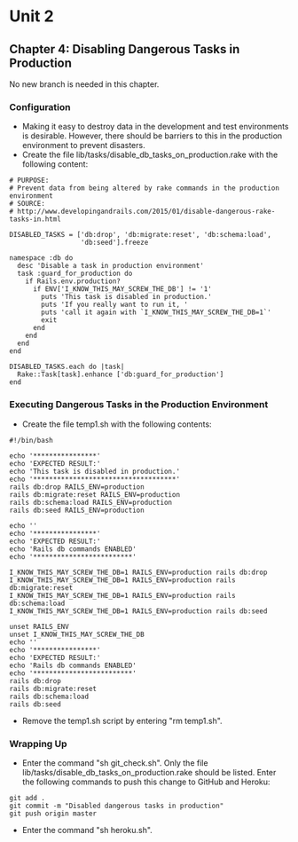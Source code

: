 # Unit 2
## Chapter 4: Disabling Dangerous Tasks in Production
No new branch is needed in this chapter.

### Configuration
*  Making it easy to destroy data in the development and test environments is desirable.  However, there should be barriers to this in the production environment to prevent disasters.
* Create the file lib/tasks/disable_db_tasks_on_production.rake with the following content:
```
# PURPOSE:
# Prevent data from being altered by rake commands in the production environment
# SOURCE:
# http://www.developingandrails.com/2015/01/disable-dangerous-rake-tasks-in.html

DISABLED_TASKS = ['db:drop', 'db:migrate:reset', 'db:schema:load',
                  'db:seed'].freeze

namespace :db do
  desc 'Disable a task in production environment'
  task :guard_for_production do
    if Rails.env.production?
      if ENV['I_KNOW_THIS_MAY_SCREW_THE_DB'] != '1'
        puts 'This task is disabled in production.'
        puts 'If you really want to run it, '
        puts 'call it again with `I_KNOW_THIS_MAY_SCREW_THE_DB=1`'
        exit
      end
    end
  end
end

DISABLED_TASKS.each do |task|
  Rake::Task[task].enhance ['db:guard_for_production']
end
```
### Executing Dangerous Tasks in the Production Environment
* Create the file temp1.sh with the following contents:
```
#!/bin/bash

echo '****************'
echo 'EXPECTED RESULT:'
echo 'This task is disabled in production.'
echo '************************************'
rails db:drop RAILS_ENV=production
rails db:migrate:reset RAILS_ENV=production
rails db:schema:load RAILS_ENV=production
rails db:seed RAILS_ENV=production

echo ''
echo '****************'
echo 'EXPECTED RESULT:'
echo 'Rails db commands ENABLED'
echo '*************************'

I_KNOW_THIS_MAY_SCREW_THE_DB=1 RAILS_ENV=production rails db:drop
I_KNOW_THIS_MAY_SCREW_THE_DB=1 RAILS_ENV=production rails db:migrate:reset
I_KNOW_THIS_MAY_SCREW_THE_DB=1 RAILS_ENV=production rails db:schema:load
I_KNOW_THIS_MAY_SCREW_THE_DB=1 RAILS_ENV=production rails db:seed

unset RAILS_ENV
unset I_KNOW_THIS_MAY_SCREW_THE_DB
echo ''
echo '****************'
echo 'EXPECTED RESULT:'
echo 'Rails db commands ENABLED'
echo '*************************'
rails db:drop
rails db:migrate:reset
rails db:schema:load
rails db:seed
```
* Remove the temp1.sh script by entering "rm temp1.sh".

### Wrapping Up
* Enter the command "sh git_check.sh".  Only the file lib/tasks/disable_db_tasks_on_production.rake should be listed.
Enter the following commands to push this change to GitHub and Heroku:
```
git add .
git commit -m "Disabled dangerous tasks in production"
git push origin master
```
* Enter the command "sh heroku.sh".
